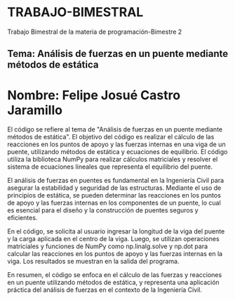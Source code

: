 # TRABAJO-BIMESTRAL
Trabajo Bimestral de la materia de programación-Bimestre 2
## Tema: Análisis de fuerzas en un puente mediante métodos de estática

# Nombre: Felipe Josué Castro Jaramillo
 
 El código se refiere al tema de "Análisis de fuerzas en un puente mediante métodos de estática". El objetivo del código es realizar el cálculo de las reacciones en los puntos de apoyo y las fuerzas internas en una viga de un puente, utilizando métodos de estática y ecuaciones de equilibrio. El código utiliza la biblioteca NumPy para realizar cálculos matriciales y resolver el sistema de ecuaciones lineales que representa el equilibrio del puente.

El análisis de fuerzas en puentes es fundamental en la Ingeniería Civil para asegurar la estabilidad y seguridad de las estructuras. Mediante el uso de principios de estática, se pueden determinar las reacciones en los puntos de apoyo y las fuerzas internas en los componentes de un puente, lo cual es esencial para el diseño y la construcción de puentes seguros y eficientes.

En el código, se solicita al usuario ingresar la longitud de la viga del puente y la carga aplicada en el centro de la viga. Luego, se utilizan operaciones matriciales y funciones de NumPy como np.linalg.solve y np.dot para calcular las reacciones en los puntos de apoyo y las fuerzas internas en la viga. Los resultados se muestran en la salida del programa.

En resumen, el código se enfoca en el cálculo de las fuerzas y reacciones en un puente utilizando métodos de estática, y representa una aplicación práctica del análisis de fuerzas en el contexto de la Ingeniería Civil.